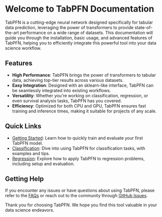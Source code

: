 # Welcome to TabPFN Documentation

TabPFN is a cutting-edge neural network designed specifically for tabular data prediction, leveraging the power of transformers to provide state-of-the-art performance on a wide range of datasets. This documentation will guide you through the installation, basic usage, and advanced features of TabPFN, helping you to efficiently integrate this powerful tool into your data science workflow.

## Features

- **High Performance**: TabPFN brings the power of transformers to tabular data, achieving top-tier results across various datasets.
- **Easy Integration**: Designed with an sklearn-like interface, TabPFN can be seamlessly integrated into existing workflows.
- **Versatility**: Whether you're working on classification, regression, or even survival analysis tasks, TabPFN has you covered.
- **Efficiency**: Optimized for both CPU and GPU, TabPFN ensures fast training and inference times, making it suitable for projects of any scale.

## Quick Links

- [Getting Started](getting_started.md): Learn how to quickly train and evaluate your first TabPFN model.
- [Classification](classification.md): Dive into using TabPFN for classification tasks, with examples and tips.
- [Regression](regression.md): Explore how to apply TabPFN to regression problems, including setup and evaluation.

## Getting Help

If you encounter any issues or have questions about using TabPFN, please refer to the [FAQs](#) or reach out to the community through [GitHub Issues](https://github.com/your-github-repo/issues).

Thank you for choosing TabPFN. We hope you find this tool valuable in your data science endeavors.
